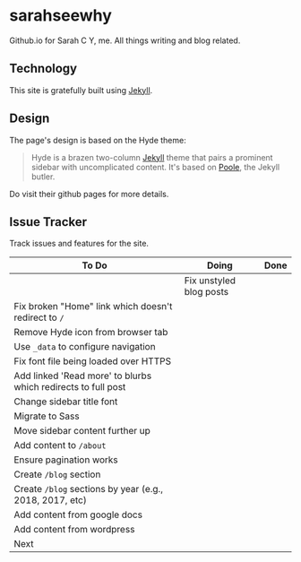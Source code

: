 # sarahseewhy

Github.io for Sarah C Y, me. All things writing and blog related.

## Technology 
This site is gratefully built using [Jekyll](https://jekyllrb.com/docs/github-pages/). 

## Design
The page's design is based on the Hyde theme:

> Hyde is a brazen two-column [Jekyll](http://jekyllrb.com) theme that pairs a prominent sidebar with uncomplicated content. It's based on [Poole](http://getpoole.com), the Jekyll butler.

Do visit their github pages for more details.

## Issue Tracker

Track issues and features for the site.

| To Do | Doing | Done|
|---------|-------|-----|
|  |  Fix unstyled blog posts  | |
| Fix broken "Home" link which doesn't redirect to `/`  | | |
| Remove Hyde icon from browser tab  | | |
| Use `_data` to configure navigation  | | |
| Fix font file being loaded over HTTPS  | | |
| Add linked 'Read more' to blurbs which redirects to full post | | |
| Change sidebar title font  | | |
| Migrate to Sass  | | |
| Move sidebar content further up  | | |
| Add content to `/about`  | | |
| Ensure pagination works  | | |
| Create `/blog` section | | |
| Create `/blog` sections by year (e.g., 2018, 2017, etc) | | |
| Add content from google docs | | |
| Add content from wordpress | | |
| Next | | |

